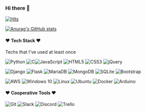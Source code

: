 ### Hi there 👋

[![Hits](https://hits.seeyoufarm.com/api/count/incr/badge.svg?url=https%3A%2F%2Fgithub.com%2Fgaa0&count_bg=%2379C83D&title_bg=%23FF9931&icon=smugmug.svg&icon_color=%23E7E7E7&title=hits&edge_flat=false)](https://github.com/gaa0)

<!--
**gaa0/gaa0** is a ✨ _special_ ✨ repository because its `README.md` (this file) appears on your GitHub profile.

Here are some ideas to get you started:

- 🔭 I’m currently working on ...
- 🌱 I’m currently learning ...
- 👯 I’m looking to collaborate on ...
- 🤔 I’m looking for help with ...
- 💬 Ask me about ...
- 📫 How to reach me: ...
- 😄 Pronouns: ...
- ⚡ Fun fact: ...
-->

[![Anurag's GitHub stats](https://github-readme-stats.vercel.app/api?username=gaa0&show_icons=true&theme=flag-india)](https://github.com/anuraghazra/github-readme-stats)

#### :heart: Tech Stack :heart:

<p>Techs that I've used at least once</p>

![Python](https://img.shields.io/badge/python-3670A0?style=for-the-badge&logo=python&logoColor=ffdd54)&nbsp;![C](https://img.shields.io/badge/c-%2300599C.svg?style=for-the-badge&logo=c&logoColor=white)![JavaScript](https://img.shields.io/badge/javascript-%23323330.svg?style=for-the-badge&logo=javascript&logoColor=%23F7DF1E)&nbsp;![HTML5](https://img.shields.io/badge/html5-%23E34F26.svg?style=for-the-badge&logo=html5&logoColor=white)&nbsp;![CSS3](https://img.shields.io/badge/css3-%231572B6.svg?style=for-the-badge&logo=css3&logoColor=white)&nbsp;![jQuery](https://img.shields.io/badge/jquery-%230769AD.svg?style=for-the-badge&logo=jquery&logoColor=white)

![Django](https://img.shields.io/badge/django-%23092E20.svg?style=for-the-badge&logo=django&logoColor=white)&nbsp;![Flask](https://img.shields.io/badge/flask-%23000.svg?style=for-the-badge&logo=flask&logoColor=white)&nbsp;![MariaDB](https://img.shields.io/badge/MariaDB-003545?style=for-the-badge&logo=mariadb&logoColor=white)&nbsp;![MongoDB](https://img.shields.io/badge/MongoDB-%234ea94b.svg?style=for-the-badge&logo=mongodb&logoColor=white)&nbsp;![SQLite](https://img.shields.io/badge/sqlite-%2307405e.svg?style=for-the-badge&logo=sqlite&logoColor=white)&nbsp;![Bootstrap](https://img.shields.io/badge/bootstrap-%23563D7C.svg?style=for-the-badge&logo=bootstrap&logoColor=white)

![AWS](https://img.shields.io/badge/AWS-%23FF9900.svg?style=for-the-badge&logo=amazon-aws&logoColor=white)&nbsp;![Windows 10](https://img.shields.io/badge/Windows-0078D6?style=for-the-badge&logo=windows&logoColor=white)&nbsp;![Linux](https://img.shields.io/badge/Linux-FCC624?style=for-the-badge&logo=linux&logoColor=black)&nbsp;![Ubuntu](https://img.shields.io/badge/Ubuntu-E95420?style=for-the-badge&logo=ubuntu&logoColor=white)&nbsp;![Docker](https://img.shields.io/badge/docker-%230db7ed.svg?style=for-the-badge&logo=docker&logoColor=white)&nbsp;![Arduino](https://img.shields.io/badge/-Arduino-00979D?style=for-the-badge&logo=Arduino&logoColor=white)

#### :heart: Cooperative Tools :heart:

![Git](https://img.shields.io/badge/git-%23F05033.svg?style=for-the-badge&logo=git&logoColor=white)&nbsp;![Slack](https://img.shields.io/badge/Slack-4A154B?style=for-the-badge&logo=slack&logoColor=white)&nbsp;![Discord](https://img.shields.io/badge/%3CServer%3E-%237289DA.svg?style=for-the-badge&logo=discord&logoColor=white)&nbsp;![Trello](https://img.shields.io/badge/Trello-%23026AA7.svg?style=for-the-badge&logo=Trello&logoColor=white)

